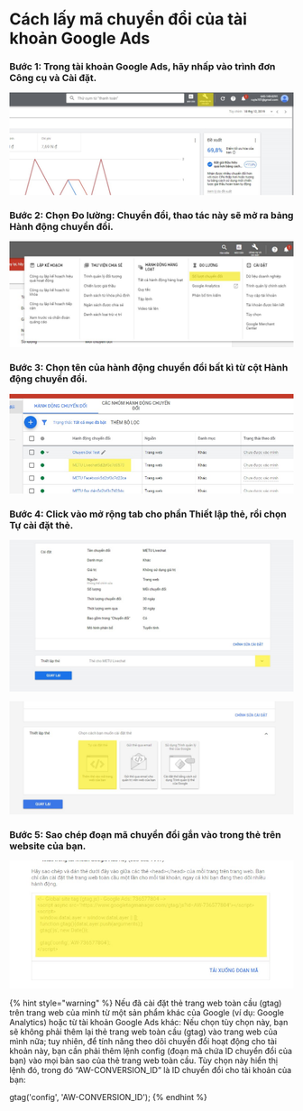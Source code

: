 # Cách lấy mã chuyển đổi của tài khoản Google Ads

### Bước 1: Trong tài khoản Google Ads, hãy nhấp vào trình đơn Công cụ và Cài đặt.

![](<../../.gitbook/assets/1 (3).jpg>)

### Bước 2: Chọn Đo lường: Chuyển đổi, thao tác này sẽ mở ra bảng Hành động chuyển đổi.

![](../../.gitbook/assets/2.jpg)

### Bước 3: Chọn tên của hành động chuyển đổi bất kì từ cột Hành động chuyển đổi.

![](<../../.gitbook/assets/3 (1).jpg>)

### Bước 4: Click vào mở rộng tab cho phần Thiết lập thẻ, rồi chọn Tự cài đặt thẻ.

![](<../../.gitbook/assets/4 (2).jpg>)

![](<../../.gitbook/assets/5 (2).jpg>)

### Bước 5: Sao chép đoạn mã chuyển đổi gắn vào trong thẻ  trên website của bạn.

![](<../../.gitbook/assets/6 (1).jpg>)

{% hint style="warning" %}
Nếu đã cài đặt thẻ trang web toàn cầu (gtag) trên trang web của mình từ một sản phẩm khác của Google (ví dụ: Google Analytics) hoặc từ tài khoản Google Ads khác: Nếu chọn tùy chọn này, bạn sẽ không phải thêm lại thẻ trang web toàn cầu (gtag) vào trang web của mình nữa; tuy nhiên, để tính năng theo dõi chuyển đổi hoạt động cho tài khoản này, bạn cần phải thêm lệnh config (đoạn mã chứa ID chuyển đổi của bạn) vào mọi bản sao của thẻ trang web toàn cầu. Tùy chọn này hiển thị lệnh đó, trong đó “AW-CONVERSION\_ID” là ID chuyển đổi cho tài khoản của bạn:

gtag('config', 'AW-CONVERSION\_ID');
{% endhint %}

